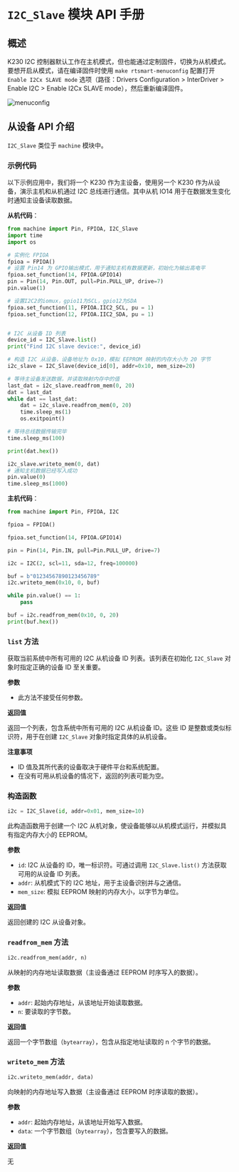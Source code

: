 # `I2C_Slave` 模块 API 手册

## 概述

K230 I2C 控制器默认工作在主机模式，但也能通过定制固件，切换为从机模式。要想开启从模式，请在编译固件时使用 `make rtsmart-menuconfig` 配置打开 `Enable I2Cx SLAVE mode` 选项（路径：Drivers Configuration > InterDriver > Enable I2C > Enable I2Cx SLAVE mode），然后重新编译固件。

![menuconfig](https://www.kendryte.com/api/post/attachment?id=639)

## 从设备 API 介绍

`I2C_Slave` 类位于 `machine` 模块中。

### 示例代码

以下示例应用中，我们将一个 K230 作为主设备，使用另一个 K230 作为从设备，演示主机和从机通过 I2C 总线进行通信。其中从机 IO14 用于在数据发生变化时通知主设备读取数据。

**从机代码**：

```python
from machine import Pin, FPIOA, I2C_Slave
import time
import os

# 实例化 FPIOA
fpioa = FPIOA()
# 设置 Pin14 为 GPIO输出模式，用于通知主机有数据更新，初始化为输出高电平
fpioa.set_function(14, FPIOA.GPIO14)
pin = Pin(14, Pin.OUT, pull=Pin.PULL_UP, drive=7)
pin.value(1)

# 设置I2C2的iomux，gpio11为SCL，gpio12为SDA
fpioa.set_function(11, FPIOA.IIC2_SCL, pu = 1)
fpioa.set_function(12, FPIOA.IIC2_SDA, pu = 1)


# I2C 从设备 ID 列表
device_id = I2C_Slave.list()
print("Find I2C slave device:", device_id)

# 构造 I2C 从设备，设备地址为 0x10，模拟 EEPROM 映射的内存大小为 20 字节
i2c_slave = I2C_Slave(device_id[0], addr=0x10, mem_size=20)

# 等待主设备发送数据，并读取映射内存中的值
last_dat = i2c_slave.readfrom_mem(0, 20)
dat = last_dat
while dat == last_dat:
    dat = i2c_slave.readfrom_mem(0, 20)
    time.sleep_ms(1)
    os.exitpoint()

# 等待总线数据传输完毕
time.sleep_ms(100)

print(dat.hex())

i2c_slave.writeto_mem(0, dat)
# 通知主机数据已经写入成功
pin.value(0)
time.sleep_ms(1000)

```

**主机代码**：

```python
from machine import Pin, FPIOA, I2C

fpioa = FPIOA()

fpioa.set_function(14, FPIOA.GPIO14)

pin = Pin(14, Pin.IN, pull=Pin.PULL_UP, drive=7)

i2c = I2C(2, scl=11, sda=12, freq=100000)

buf = b"01234567890123456789"
i2c.writeto_mem(0x10, 0, buf)

while pin.value() == 1:
    pass

buf = i2c.readfrom_mem(0x10, 0, 20)
print(buf.hex())
```

### `list` 方法

获取当前系统中所有可用的 I2C 从机设备 ID 列表。该列表在初始化 `I2C_Slave` 对象时指定正确的设备 ID 至关重要。

**参数**

- 此方法不接受任何参数。

**返回值**

返回一个列表，包含系统中所有可用的 I2C 从机设备 ID。这些 ID 是整数或类似标识符，用于在创建 `I2C_Slave` 对象时指定具体的从机设备。

**注意事项**

- ID 值及其所代表的设备取决于硬件平台和系统配置。
- 在没有可用从机设备的情况下，返回的列表可能为空。

### 构造函数

```python
i2c = I2C_Slave(id, addr=0x01, mem_size=10)
```

此构造函数用于创建一个 I2C 从机对象，使设备能够以从机模式运行，并模拟具有指定内存大小的 EEPROM。

**参数**

- `id`: I2C 从设备的 ID，唯一标识符。可通过调用 `I2C_Slave.list()` 方法获取可用的从设备 ID 列表。
- `addr`: 从机模式下的 I2C 地址，用于主设备识别并与之通信。
- `mem_size`: 模拟 EEPROM 映射的内存大小，以字节为单位。

**返回值**

返回创建的 I2C 从设备对象。

### `readfrom_mem` 方法

```python
i2c.readfrom_mem(addr, n)
```

从映射的内存地址读取数据（主设备通过 EEPROM 时序写入的数据）。

**参数**

- `addr`: 起始内存地址，从该地址开始读取数据。
- `n`: 要读取的字节数。

**返回值**

返回一个字节数组（`bytearray`），包含从指定地址读取的 n 个字节的数据。

### `writeto_mem` 方法

```python
i2c.writeto_mem(addr, data)
```

向映射的内存地址写入数据（主设备通过 EEPROM 时序读取的数据）。

**参数**

- `addr`: 起始内存地址，从该地址开始写入数据。
- `data`: 一个字节数组（`bytearray`），包含要写入的数据。

**返回值**

无
